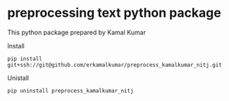 # preprocessing text python package

This python package prepared by Kamal Kumar

Install

`pip install git+ssh://git@github.com/erkamalkumar/preprocess_kamalkumar_nitj.git`


Unistall 

`pip uninstall preprocess_kamalkumar_nitj`